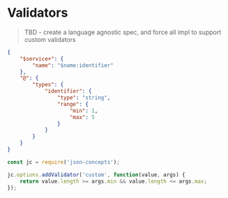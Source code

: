 # Validators

> TBD - create a language agnostic spec, and force all impl to support custom
> validators

```json
{
    "$service+": {
        "name": "$name:identifier"
    },
    "@": {
        "types": {
            "identifier": {
                "type": "string",
                "range": {
                    "min": 1, 
                    "max": 5
                }
            }
        }
    }
}
```

```javascript
const jc = require('json-concepts');

jc.options.addValidator('custom', function(value, args) {
    return value.length >= args.min && value.length <= args.max;
});
```
